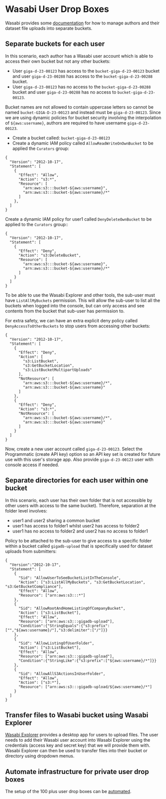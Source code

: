 # Wasabi User Drop Boxes

Wasabi provides some [documentation](https://wasabi-support.zendesk.com/hc/en-us/articles/360000016712-How-do-I-set-up-Wasabi-for-user-access-separation-)
for how to manage authors and their dataset file uploads into separate 
buckets.

## Separate buckets for each user

In this scenario, each author has a Wasabi user account which is able to access 
their own bucket but not any other buckets:
* User `giga-d-23-00123` has access to the `bucket-giga-d-23-00123` bucket and 
  user `giga-d-23-00288` has access to the `bucket-giga-d-23-00288` bucket.
* User `giga-d-23-00123` has no access to the `bucket-giga-d-23-00288` bucket 
  and user `giga-d-23-00288` has no access to `bucket-giga-d-23-00123`.

Bucket names are not allowed to contain uppercase letters so cannot be named
`bucket-GIGA-D-23-00123` and instead must be `giga-d-23-00123`. Since we are 
using dynamic policies for bucket security involving the interpolation of 
`${aws:username}`, authors are required to have username `giga-d-23-00123`.

* Create a bucket called: `bucket-giga-d-23-00123`
* Create a dynamic IAM policy called `AllowReadWriteOnOwnBucket` to be applied
  the `Curators` group:
```
{
  "Version": "2012-10-17",
  "Statement": [
    {
      "Effect": "Allow",
      "Action": "s3:*",
      "Resource": [
        "arn:aws:s3:::bucket-${aws:username}",
        "arn:aws:s3:::bucket-${aws:username}/*"
      ]
    },
  ]
}
```
Create a dynamic IAM policy for user1 called `DenyDeleteOwnBucket` to be applied
to the `Curators` group::
```
{
  "Version": "2012-10-17",
  "Statement": [
    {
      "Effect": "Deny",
      "Action": "s3:DeleteBucket",
      "Resource": [
        "arn:aws:s3:::bucket-${aws:username}",
        "arn:aws:s3:::bucket-${aws:username}/*"
      ]
    }
  ]
}
```

To be able to use the Wasabi Explorer and other tools, the sub-user must have 
`ListAllMyBuckets` permission. This will allow the sub-user to list all the 
buckets when logged into the console, but can only access and see contents from 
the bucket that sub-user has permission to.

For extra safety, we can have an extra explicit deny policy called 
`DenyAccessToOtherBuckets` to stop users from accessing other buckets:
```
{
  "Version": "2012-10-17",
  "Statement": [
    {
      "Effect": "Deny",
      "Action": [
        "s3:ListBucket",
        "s3:GetBucketLocation",
        "s3:ListBucketMultipartUploads"
      ],
      "NotResource": [
        "arn:aws:s3:::bucket-${aws:username}/*",
        "arn:aws:s3:::bucket-${aws:username}"
      ]
    },
    {
      "Effect": "Deny",
      "Action": "s3:*",
      "NotResource": [
        "arn:aws:s3:::bucket-${aws:username}/*",
        "arn:aws:s3:::bucket-${aws:username}"
      ]
    }
  ]
}
```

Now, create a new user account called `giga-d-23-00123`. Select the Programmatic
(create API key) option so an API key set is created for future use with this 
user's storage app. Also provide `giga-d-23-00123` user with console access if 
needed.

## Separate directories for each user within one bucket

In this scenario, each user has their own folder that is not accessible by other 
users with access to the same bucket). Therefore, separation at the folder level
involves:

* user1 and user2 sharing a common bucket
* user1 has access to folder1 whilst user2 has access to folder2
* user1 has no access to folder2 and user2 has no access to folder1

Policy to be attached to the sub-user to give access to a specific folder within
a bucket called `gigadb-upload` that is specifically used for dataset uploads
from submitters:
```
{
  "Version":"2012-10-17",
  "Statement": [
    {
      "Sid": "AllowUserToSeeBucketListInTheConsole",
      "Action": ["s3:ListAllMyBuckets", "s3:GetBucketLocation", "s3:GetBucketCompliance"],
      "Effect": "Allow",
      "Resource": ["arn:aws:s3:::*"]
    },
    {
      "Sid": "AllowRootAndHomeListingOfCompanyBucket",
      "Action": ["s3:ListBucket"],
      "Effect": "Allow",
      "Resource": ["arn:aws:s3:::gigadb-upload"],
      "Condition":{"StringEquals":{"s3:prefix":["","${aws:username}/"],"s3:delimiter":["/"]}}
    },
    {
      "Sid": "AllowListingOfUserFolder",
      "Action": ["s3:ListBucket"],
      "Effect": "Allow",
      "Resource": ["arn:aws:s3:::gigadb-upload"],
      "Condition":{"StringLike":{"s3:prefix":["${aws:username}/*"]}}
    },
    {
      "Sid": "AllowAllS3ActionsInUserFolder",
      "Effect": "Allow",
      "Action": ["s3:*"],
      "Resource": ["arn:aws:s3:::gigadb-upload/${aws:username}/*"]
    }
  ]
}
```

## Transfer files to Wasabi bucket using Wasabi Explorer

[Wasabi Explorer](https://wasabi.com/help/downloads/) provides a desktop app 
for users to upload files. The user needs to add their Wasabi user account into
Wasabi Explorer using the credentials (access key and secret key) that we will
provide them with. Wasabi Explorer can then be used to transfer files into their
bucket or directory using dropdown menus.

## Automate infrastructure for private user drop boxes

The setup of the 100 plus user drop boxes can be [automated](https://wasabi-support.zendesk.com/hc/en-us/articles/360057225472).

## 